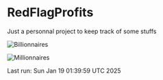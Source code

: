# RedFlagProfits

Just a personnal project to keep track of some stuffs

![Billionnaires](https://raw.githubusercontent.com/Pacidus/RedFlagProfits/refs/heads/main/Billionaires.svg)

![Millionnaires](https://raw.githubusercontent.com/Pacidus/RedFlagProfits/refs/heads/main/Millionaires.svg)

Last run: Sun Jan 19 01:39:59 UTC 2025
